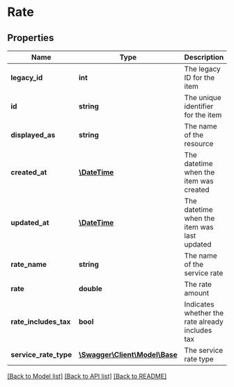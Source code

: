 # Rate

## Properties
Name | Type | Description | Notes
------------ | ------------- | ------------- | -------------
**legacy_id** | **int** | The legacy ID for the item | [optional] 
**id** | **string** | The unique identifier for the item | [optional] 
**displayed_as** | **string** | The name of the resource | [optional] 
**created_at** | [**\DateTime**](\DateTime.md) | The datetime when the item was created | [optional] 
**updated_at** | [**\DateTime**](\DateTime.md) | The datetime when the item was last updated | [optional] 
**rate_name** | **string** | The name of the service rate | [optional] 
**rate** | **double** | The rate amount | [optional] 
**rate_includes_tax** | **bool** | Indicates whether the rate already includes tax | [optional] 
**service_rate_type** | [**\Swagger\Client\Model\Base**](Base.md) | The service rate type | [optional] 

[[Back to Model list]](../README.md#documentation-for-models) [[Back to API list]](../README.md#documentation-for-api-endpoints) [[Back to README]](../README.md)


